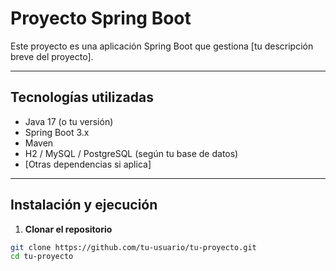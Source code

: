 # Proyecto Spring Boot

Este proyecto es una aplicación Spring Boot que gestiona [tu descripción breve del proyecto].  

---

##  Tecnologías utilizadas
- Java 17 (o tu versión)
- Spring Boot 3.x
- Maven
- H2 / MySQL / PostgreSQL (según tu base de datos)
- [Otras dependencias si aplica]

---

## Instalación y ejecución

1. **Clonar el repositorio**
```bash
git clone https://github.com/tu-usuario/tu-proyecto.git
cd tu-proyecto
